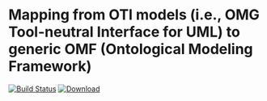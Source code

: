 # Mapping from OTI models (i.e., OMG Tool-neutral Interface for UML) to generic OMF (Ontological Modeling Framework)

[![Build Status](https://travis-ci.org/JPL-IMCE/gov.nasa.jpl.omf.scala.mapping.oti.svg?branch=master)](https://travis-ci.org/JPL-IMCE/gov.nasa.jpl.omf.scala.mapping.oti)
[ ![Download](https://api.bintray.com/packages/jpl-imce/gov.nasa.jpl.imce/gov.nasa.jpl.omf.scala.mapping.oti/images/download.svg) ](https://bintray.com/jpl-imce/gov.nasa.jpl.imce/gov.nasa.jpl.omf.scala.mapping.oti/_latestVersion)